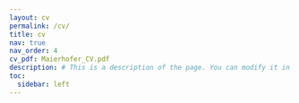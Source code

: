 ```yaml
---
layout: cv
permalink: /cv/
title: cv
nav: true
nav_order: 4
cv_pdf: Maierhofer_CV.pdf
description: # This is a description of the page. You can modify it in 'pages/_cv.md'. You can also change or remove the top pdf download button.
toc:
  sidebar: left
---
```

